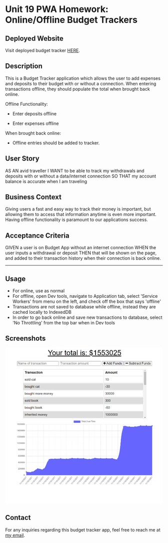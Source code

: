 # Unit 19 PWA Homework: Online/Offline Budget Trackers

## Deployed Website

Visit deployed budget tracker [HERE](https://kpg-budget-tracker.herokuapp.com/).

## Description

This is a Budget Tracker application which allows the user to add expenses and deposits to their budget with or without a connection. When entering transactions offline, they should populate the total when brought back online.

Offline Functionality:

  * Enter deposits offline

  * Enter expenses offline

When brought back online:

  * Offline entries should be added to tracker.

## User Story
AS AN avid traveller
I WANT to be able to track my withdrawals and deposits with or without a data/internet connection
SO THAT my account balance is accurate when I am traveling

## Business Context

Giving users a fast and easy way to track their money is important, but allowing them to access that information anytime is even more important. Having offline functionality is paramount to our applications success.


## Acceptance Criteria
GIVEN a user is on Budget App without an internet connection
WHEN the user inputs a withdrawal or deposit
THEN that will be shown on the page, and added to their transaction history when their connection is back online.

- - -

## Usage

* For online, use as normal
* For offline, open Dev tools, navigate to Application tab, select 'Service Workers' from menu on the left, and check off the box that says 'offline'
* Transactions are not saved to database while offline, instead they are cached locally to IndexedDB
* In order to go back online and save new transactions to database, select 'No Throttling' from the top bar when in Dev tools

## Screenshots

![screenshot](./assets/screenshot.PNG)

## Contact

For any inquiries regarding this budget tracker app, feel free to reach me at [my email](mailto:khaleelpaulgreen.code@gmail.com).
